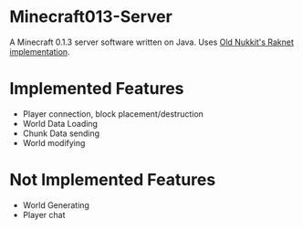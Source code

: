 # Minecraft013-Server
A Minecraft 0.1.3 server software written on Java. Uses [Old Nukkit's Raknet implementation](https://github.com/Nukkit/Nukkit/tree/6f0efea357326dae477a2ed866ac47f965e1a7f7). 

# Implemented Features
* Player connection, block placement/destruction
* World Data Loading
* Chunk Data sending
* World modifying

# Not Implemented Features
* World Generating
* Player chat

